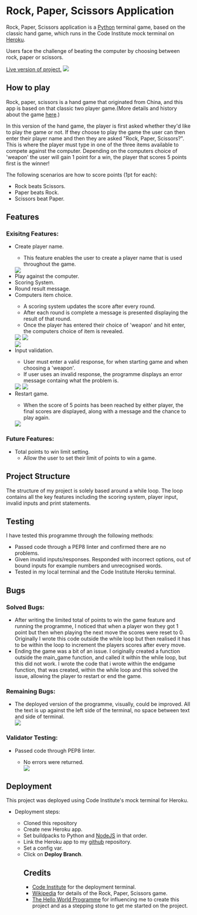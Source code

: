 # Rock, Paper, Scissors Application

<p>Rock, Paper, Scissors application is a <a href="https://en.wikipedia.org/wiki/Python_(programming_language)">Python</a> terminal game, based on the classic hand game, which runs in the Code Institute mock terminal on <a href="https://en.wikipedia.org/wiki/Heroku">Heroku</a>.</p>
<p>Users face the challenge of beating the computer by choosing between rock, paper or scissors.</p>
<a href="https://rock-paper-scissors-python-app.herokuapp.com/">Live version of project.<a>
<img src="assets/readme-images/responsive.png">
  <h2>How to play</h2>
  <p>Rock, paper, scissors is a hand game that originated from China, and this app is based on that classic two player game.(More details and history about the game <a href="https://en.wikipedia.org/wiki/Rock_paper_scissors">here</a>.)</p>
  <p>In this version of the hand game, the player is first asked whether they'd like to play the game or not. If they choose to play the game the user can then enter their player name and then they are asked "Rock, Paper, Scissors?". This is where the player must type in one of the three items available to compete against the computer. Depending on the computers choice of 'weapon' the user will gain 1 point for a win, the player that scores 5 points first is the winner!</p>
  <p>The following scenarios are how to score points (1pt for each):</p>
  <ul>
    <li>Rock beats Scissors.</li>
    <li>Paper beats Rock.</li>
    <li>Scissors beat Paper.</li>
  </ul>
  
  <h2>Features</h2>
  <h3>Exisitng Features:</h3>
  <ul>
    <li>Create player name.</li>
      <ul>
        <li>This feature enables the user to create a player name that is used throughout the game.</li>
      </ul>
    <img src="assets/readme-images/player-name.png">
    <li>Play against the computer.</li>
    <li>Scoring System.</li>
    <li>Round result message.</li>
    <li>Computers item choice.</li>
    <ul>
      <li>A scoring system updates the score after every round.</li>
      <li>After each round is complete a message is presented displaying the result of that round.</li>
      <li>Once the player has entered their choice of 'weapon' and hit enter, the computers choice of item is revealed.</li>
    </ul>
    <img src="assets/readme-images/victory-score-example.png">
    <img src="assets/readme-images/defeat-example.png"><br>
    <img src="assets/readme-images/tie-example.png">
    <li>Input validation.</li>
    <ul>
      <li>User must enter a valid response, for when starting game and when choosing a 'weapon'.</li>
      <li>If user uses an invalid response, the programme displays an error message containg what the problem is.</li>
    </ul>
    <img src="assets/readme-images/invalid-start-example.png">
    <img src="assets/readme-images/invalid-item-choice.png">
    <li>Restart game.</li>
    <ul>
      <li>When the score of 5 points has been reached by either player, the final scores are displayed, along with a message and the chance to play again.</li>
    </ul>
    <img src="assets/readme-images/game-result.png">
  </ul>
  
  <h3>Future Features:</h3>
  <ul>
    <li>Total points to win limit setting.
      <ul>
        <li>Allow the user to set their limit of points to win a game.</li>
      </ul>
    </li>
  </ul>
  
  <h2>Project Structure</h2>
  <p>The structure of my project is solely based around a while loop. The loop contains all the key features including the scoring system, player input, invalid inputs and print statements.</p>

  <h2>Testing</h2>
  
  <p>I have tested this programme through the following methods:</p>
  <ul>
    <li>Passed code through a PEP8 linter and confirmed there are no problems.</li>
    <li>Given invalid inputs/responses. Responded with incorrect options, out of bound inputs for example numbers and unrecognised words.</li>
    <li>Tested in my local terminal and the Code Institute Heroku terminal.</li>
  </ul>
  
  <h2>Bugs</h2>
  <h3>Solved Bugs:</h3>
  <ul>
    <li>After writing the limited total of points to win the game feature and running the programme, I noticed that when a player won they got 1 point but then when playing the next move the scores were reset to 0. Originally I wrote this code outside the while loop but then realised it has to be within the loop to increment the players scores after every move.</li>
    <li>Ending the game was a bit of an issue. I originally created a function outside the main_game function, and called it within the while loop, but this did not work. I wrote the code that i wrote within the endgame function, that was created, within the while loop and this solved the issue, allowing the player to restart or end the game.</li>
  </ul>
  <h3>Remaining Bugs:</h3>
  <ul>
    <li>The deployed version of the programme, visually, could be improved. All the text is up against the left side of the terminal, no space between text and side of terminal.</li>
    <img src="assets/readme-images/deployed-app.png">
  </ul>
  <h3>Validator Testing:</h3>
  <ul>
    <li>Passed code through PEP8 linter.</li>
    <ul>
      <li>No errors were returned.</li>
      <img src="assets/readme-images/pep8-result.png">
    </ul>
  </ul>

<h2>Deployment</h2>
<p>This project was deployed using Code Institute's mock terminal for Heroku.</p>
<ul>
<li>Deployment steps:</li>
<ul>
  <li>Cloned this repository</li>
  <li>Create new Heroku app.</li>
  <li>Set buildpacks to Python and <a href="https://en.wikipedia.org/wiki/Node.js">NodeJS</a> in that order.</li>
  <li>Link the Heroku app to my <a href="https://en.wikipedia.org/wiki/GitHub">github</a> repository.</li>
  <li>Set a config var.</li>
  <li>Click on <strong>Deploy Branch</strong>.</li>
</ul>
<ul>

<h2>Credits</h2>
<ul>
<li><a href="https://codeinstitute.net/">Code Institute</a> for the deployment terminal.</li>
<li><a href="https://en.wikipedia.org/wiki/Main_Page">Wikipedia</a> for details of the Rock, Paper, Scissors game.</li>
<li><a href="https://thehelloworldprogram.com/python/python-game-rock-paper-scissors/">The Hello World Programme</a> for influencing me to create this project and as a stepping stone to get me started on the project.</li>
</ul>
